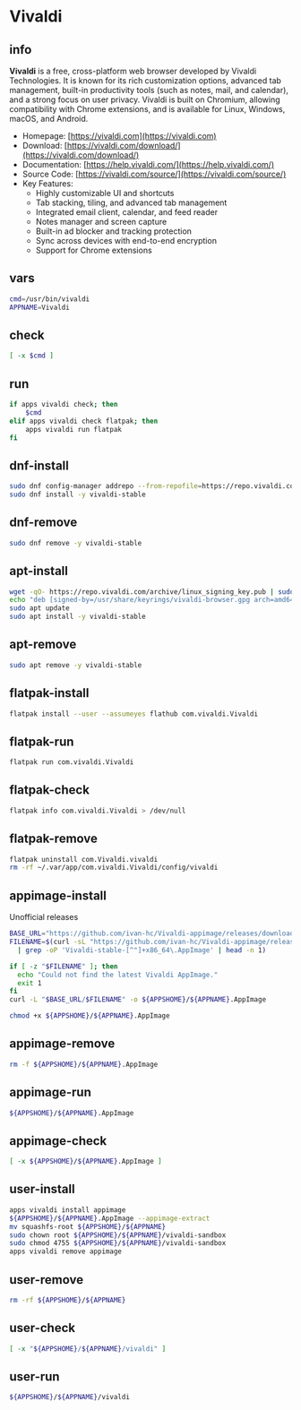 # Vivaldi

## info
**Vivaldi** is a free, cross-platform web browser developed by Vivaldi Technologies. It is known for its rich customization options, advanced tab management, built-in productivity tools (such as notes, mail, and calendar), and a strong focus on user privacy. Vivaldi is built on Chromium, allowing compatibility with Chrome extensions, and is available for Linux, Windows, macOS, and Android.

- Homepage: [https://vivaldi.com](https://vivaldi.com)
- Download: [https://vivaldi.com/download/](https://vivaldi.com/download/)
- Documentation: [https://help.vivaldi.com/](https://help.vivaldi.com/)
- Source Code: [https://vivaldi.com/source/](https://vivaldi.com/source/)
- Key Features:
  - Highly customizable UI and shortcuts
  - Tab stacking, tiling, and advanced tab management
  - Integrated email client, calendar, and feed reader
  - Notes manager and screen capture
  - Built-in ad blocker and tracking protection
  - Sync across devices with end-to-end encryption
  - Support for Chrome extensions


## vars
```sh
cmd=/usr/bin/vivaldi
APPNAME=Vivaldi
```

## check
```sh
[ -x $cmd ]
```

## run
```sh
if apps vivaldi check; then
    $cmd
elif apps vivaldi check flatpak; then
    apps vivaldi run flatpak
fi
```

## dnf-install
```sh
sudo dnf config-manager addrepo --from-repofile=https://repo.vivaldi.com/archive/vivaldi-fedora.repo
sudo dnf install -y vivaldi-stable
```

## dnf-remove
```sh
sudo dnf remove -y vivaldi-stable
```

## apt-install
```sh
wget -qO- https://repo.vivaldi.com/archive/linux_signing_key.pub | sudo gpg --dearmor -o /usr/share/keyrings/vivaldi-browser.gpg
echo "deb [signed-by=/usr/share/keyrings/vivaldi-browser.gpg arch=amd64] https://repo.vivaldi.com/archive/deb/ stable main" | sudo tee /etc/apt/sources.list.d/vivaldi.list
sudo apt update
sudo apt install -y vivaldi-stable
```

## apt-remove
```sh
sudo apt remove -y vivaldi-stable
```

## flatpak-install
```sh
flatpak install --user --assumeyes flathub com.vivaldi.Vivaldi
```

## flatpak-run
```sh
flatpak run com.vivaldi.Vivaldi
```

## flatpak-check
```sh
flatpak info com.vivaldi.Vivaldi > /dev/null
```

## flatpak-remove
```sh
flatpak uninstall com.Vivaldi.vivaldi
rm -rf ~/.var/app/com.vivaldi.Vivaldi/config/vivaldi
```

## appimage-install
Unofficial releases

```sh
BASE_URL="https://github.com/ivan-hc/Vivaldi-appimage/releases/download/continuous"
FILENAME=$(curl -sL "https://github.com/ivan-hc/Vivaldi-appimage/releases/expanded_assets/continuous" \
  | grep -oP 'Vivaldi-stable-[^"]+x86_64\.AppImage' | head -n 1)

if [ -z "$FILENAME" ]; then
  echo "Could not find the latest Vivaldi AppImage."
  exit 1
fi
curl -L "$BASE_URL/$FILENAME" -o ${APPSHOME}/${APPNAME}.AppImage

chmod +x ${APPSHOME}/${APPNAME}.AppImage
```

## appimage-remove
```sh
rm -f ${APPSHOME}/${APPNAME}.AppImage
```

## appimage-run
```sh
${APPSHOME}/${APPNAME}.AppImage
```

## appimage-check
```sh
[ -x ${APPSHOME}/${APPNAME}.AppImage ]
```

## user-install
```sh
apps vivaldi install appimage
${APPSHOME}/${APPNAME}.AppImage --appimage-extract
mv squashfs-root ${APPSHOME}/${APPNAME}
sudo chown root ${APPSHOME}/${APPNAME}/vivaldi-sandbox
sudo chmod 4755 ${APPSHOME}/${APPNAME}/vivaldi-sandbox
apps vivaldi remove appimage
```

## user-remove
```sh
rm -rf ${APPSHOME}/${APPNAME}
```

## user-check
```sh
[ -x "${APPSHOME}/${APPNAME}/vivaldi" ]
```

## user-run
```sh
${APPSHOME}/${APPNAME}/vivaldi
```
